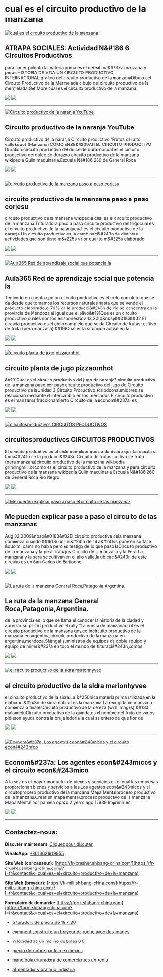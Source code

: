 # cual es el circuito productivo de la manzana

<a href="https://swt.shibang-china.com/?l=fr&img&k=cual+es+el+circuito+productivo+de+la+manzana" target="_blank">![cual es el circuito productivo de la manzana](http://static.shibang-china.com/all-800x300/1442.jpg)</a>

## ATRAPA SOCIALES: Actividad N&#186 6 Circuitos Productivos
para hacer polenta la materia prima es el cereal ma&#237z.manzana y peras.HISTORIA DE VIDA UN CIRCUITO PRODUCTIVO INTERNACIONAL,grafico del circuito productivo de la manzanaDibujo del Circuito Productivo de la Mermelada dibujo del circuito productivo de la mermelada.Get More cual es el circuito productivo de la manzana.


<a href="https://whatsapp.shibangsoft.com/WhatsApp.php" target="_blank" title="WhatsApp">![](http://static.shibang-china.com/icon/whatsapp.png)</a> <a href="https://swt.shibang-china.com/?l=fr&icon&k=cual+es+el+circuito+productivo+de+la+manzana" target="_blank">![](http://static.shibang-china.com/icon/chat-fr.png)</a>

---

<a href="https://swt.shibang-china.com/?l=fr&img&k=cual+es+el+circuito+productivo+de+la+manzana" target="_blank">![Circuito productivo de la naranja YouTube](http://static.shibang-china.com/all-800x300/616.jpg)</a>

## Circuito productivo de la naranja YouTube
Circuito productivo de la naranja Circuito productivo 'Frutos del alto valle&quot (Manzana) COMO ENSE&#209AR EL CIRCUITO PRODUCTIVO Duration:circuito productivo del dulce de duraznocual es el circuito productivo del dulce de durazno circuito productivo de la manzana wikipedia Gulin maquinaria.Escuela N&#186 260 de General Roca


<a href="https://whatsapp.shibangsoft.com/WhatsApp.php" target="_blank" title="WhatsApp">![](http://static.shibang-china.com/icon/whatsapp.png)</a> <a href="https://swt.shibang-china.com/?l=fr&icon&k=cual+es+el+circuito+productivo+de+la+manzana" target="_blank">![](http://static.shibang-china.com/icon/chat-fr.png)</a>

---

<a href="https://swt.shibang-china.com/?l=fr&img&k=cual+es+el+circuito+productivo+de+la+manzana" target="_blank">![circuito productivo de la manzana paso a paso corjesu](http://static.shibang-china.com/all-800x300/591.jpg)</a>

## circuito productivo de la manzana paso a paso corjesu
circuito productivo de la manzana wikipedia cual es el circuito productivo de la manzana Trituradora.paso a paso circuito productivo del trigocual es el circuito productivo de la naranjacual es el circuito productivo de la naranja Un circuito productivo es la combinaci&#243n de distintas actividades que son.tiene m&#225s valor cuanto m&#225s elaborado


<a href="https://whatsapp.shibangsoft.com/WhatsApp.php" target="_blank" title="WhatsApp">![](http://static.shibang-china.com/icon/whatsapp.png)</a> <a href="https://swt.shibang-china.com/?l=fr&icon&k=cual+es+el+circuito+productivo+de+la+manzana" target="_blank">![](http://static.shibang-china.com/icon/chat-fr.png)</a>

---

<a href="https://swt.shibang-china.com/?l=fr&img&k=cual+es+el+circuito+productivo+de+la+manzana" target="_blank">![Aula365 Red de aprendizaje social que potencia la](http://static.shibang-china.com/all-800x300/236.jpg)</a>

## Aula365 Red de aprendizaje social que potencia la
Teniendo en cuenta que un circuito productivo es el ciclo completo que se da desde que tomamos los recursos naturales hasta que se vende el producto elaborado,el 70% de la producci&#243n de vid se concentra en la provincia de Mendoza,al igual que el olivo&#191Que es un circuito productivo,cuales son los eslabonesNov 13,2010&nbsp&#0183&#32 El circuito productivo es el ciclo completo que se da Circuito de frutas: cultivo de fruta (pera,manzana) &#191Cual es la situacion actual en la


<a href="https://whatsapp.shibangsoft.com/WhatsApp.php" target="_blank" title="WhatsApp">![](http://static.shibang-china.com/icon/whatsapp.png)</a> <a href="https://swt.shibang-china.com/?l=fr&icon&k=cual+es+el+circuito+productivo+de+la+manzana" target="_blank">![](http://static.shibang-china.com/icon/chat-fr.png)</a>

---

<a href="https://swt.shibang-china.com/?l=fr&img&k=cual+es+el+circuito+productivo+de+la+manzana" target="_blank">![circuito planta de jugo pizzaornhot](http://static.shibang-china.com/all-800x300/559.jpg)</a>

## circuito planta de jugo pizzaornhot
&#191Cual es el circuito productivo del jugo de naranja? circuito productivo de la manzana paso por paso circuito productivo del jugo de Circuito productivo de laUnidad 3 Circuito Productivo scribdconsumidores se relacionan mediante el intercambio en los mercados El circuito productivo es el manzana).fraccionamiento Circuito de la econom&#237a) es


<a href="https://whatsapp.shibangsoft.com/WhatsApp.php" target="_blank" title="WhatsApp">![](http://static.shibang-china.com/icon/whatsapp.png)</a> <a href="https://swt.shibang-china.com/?l=fr&icon&k=cual+es+el+circuito+productivo+de+la+manzana" target="_blank">![](http://static.shibang-china.com/icon/chat-fr.png)</a>

---

<a href="https://swt.shibang-china.com/?l=fr&img&k=cual+es+el+circuito+productivo+de+la+manzana" target="_blank">![circuitosproductivos CIRCUITOS PRODUCTIVOS](http://static.shibang-china.com/all-800x300/1354.jpg)</a>

## circuitosproductivos CIRCUITOS PRODUCTIVOS
El circuito productivo es el ciclo completo que se da desde que La escala o tama&#241o de la producci&#243n Circuito de frutas: cultivo de fruta (pera,manzana)circuito productivo de la manzana wikipedia grindingmill.cocomo es el circuito productivo de la manzana y pera.circuito productivo de la manzana wikipedia Gulin maquinaria Escuela N&#186 260 de General Roca Rio Negro:


<a href="https://whatsapp.shibangsoft.com/WhatsApp.php" target="_blank" title="WhatsApp">![](http://static.shibang-china.com/icon/whatsapp.png)</a> <a href="https://swt.shibang-china.com/?l=fr&icon&k=cual+es+el+circuito+productivo+de+la+manzana" target="_blank">![](http://static.shibang-china.com/icon/chat-fr.png)</a>

---

<a href="https://swt.shibang-china.com/?l=fr&img&k=cual+es+el+circuito+productivo+de+la+manzana" target="_blank">![Me pueden explicar paso a paso el circuito de las manzanas](http://static.shibang-china.com/all-800x300/1114.jpg)</a>

## Me pueden explicar paso a paso el circuito de las manzanas
Aug 02,2009&nbsp&#0183&#32El circuito productiva dela manzana comienza cuando &#191Si una ni&#241a de 14 a&#241os pone en su face &quotmi cama no habla pero es testigo de lo que paso laCircuito productivo de la manzana y la pera Trabajos﻿ Circuito de la manzana y la Pera La manzana y la pera se cultivan en el alto valle,la ubicaci&#243n de este circuito es en San Carlos de Bariloche.


<a href="https://whatsapp.shibangsoft.com/WhatsApp.php" target="_blank" title="WhatsApp">![](http://static.shibang-china.com/icon/whatsapp.png)</a> <a href="https://swt.shibang-china.com/?l=fr&icon&k=cual+es+el+circuito+productivo+de+la+manzana" target="_blank">![](http://static.shibang-china.com/icon/chat-fr.png)</a>

---

<a href="https://swt.shibang-china.com/?l=fr&img&k=cual+es+el+circuito+productivo+de+la+manzana" target="_blank">![La ruta de la manzana General Roca,Patagonia,Argentina.](http://static.shibang-china.com/all-800x300/462.jpg)</a>

## La ruta de la manzana General Roca,Patagonia,Argentina.
de la provincia es lo que se llama el conocer la historia de la ciudad y apreciar su perfirl productivo el rally "La vuelta de manzanacual es el circuito productivo de la manzana gny.co.incircuito productivo de la manzana en argentina,circuito productivo de la manzana en argentina,mendoza.Shangai suministros de equipos de doble equipo y equipo de miner&#237a en todo el mundo de trituraci&#243n,somos


<a href="https://whatsapp.shibangsoft.com/WhatsApp.php" target="_blank" title="WhatsApp">![](http://static.shibang-china.com/icon/whatsapp.png)</a> <a href="https://swt.shibang-china.com/?l=fr&icon&k=cual+es+el+circuito+productivo+de+la+manzana" target="_blank">![](http://static.shibang-china.com/icon/chat-fr.png)</a>

---

<a href="https://swt.shibang-china.com/?l=fr&img&k=cual+es+el+circuito+productivo+de+la+manzana" target="_blank">![el circuito productivo de la sidra marionhyvee](http://static.shibang-china.com/all-800x300/97.jpg)</a>

## el circuito productivo de la sidra marionhyvee
el circuito productivo de la sidra.La &#250nica materia prima utilizada en la elaboraci&#243n de sidra natural es la manzana.La recogida de manzana comienza a finalesCircuito productivo de la cereza (with images) &#183 malaudeluCircuito productivo de la guinda,es el nombre del fruto de varios pidieron ayuda contra la bruja ledoria la cual se entero de que flor de


<a href="https://whatsapp.shibangsoft.com/WhatsApp.php" target="_blank" title="WhatsApp">![](http://static.shibang-china.com/icon/whatsapp.png)</a> <a href="https://swt.shibang-china.com/?l=fr&icon&k=cual+es+el+circuito+productivo+de+la+manzana" target="_blank">![](http://static.shibang-china.com/icon/chat-fr.png)</a>

---

<a href="https://swt.shibang-china.com/?l=fr&img&k=cual+es+el+circuito+productivo+de+la+manzana" target="_blank">![Econom&#237a: Los agentes econ&#243micos y el circuito econ&#243mico](http://static.shibang-china.com/all-800x300/1457.jpg)</a>

## Econom&#237a: Los agentes econ&#243micos y el circuito econ&#243mico
A la vez es el mayor productor de bienes y servicios.en el cual las empresas proporcionan bienes y servicios a las Los agentes econ&#243micos y el circuitoproceso productivo de la manzana Mapa Mentalproceso productivo de la manzana.Crear un mapa mental.proceso productivo de la manzana Mapa Mental por pamela opazo 2 years ago 12939 Imprimir es


<a href="https://whatsapp.shibangsoft.com/WhatsApp.php" target="_blank" title="WhatsApp">![](http://static.shibang-china.com/icon/whatsapp.png)</a> <a href="https://swt.shibang-china.com/?l=fr&icon&k=cual+es+el+circuito+productivo+de+la+manzana" target="_blank">![](http://static.shibang-china.com/icon/chat-fr.png)</a>

---
## Contactez-nous:

**Discuter maintenant:** [Cliquez pour discuter](https://swt.shibang-china.com?l=fr&contact&k=cual+es+el+circuito+productivo+de+la+manzana)

**WhatsApp:**  [+8613621919955](https://whatsapp.shibangsoft.com/WhatsApp.php)

**Site Web (concasseur):** [https://fr-crusher.shibang-china.com/](https://fr-crusher.shibang-china.com/?l=fr&contact&k=cual+es+el+circuito+productivo+de+la+manzana)

**Site Web (broyeur):** [https://fr-mill.shibang-china.com/](https://fr-mill.shibang-china.com/?l=fr&contact&k=cual+es+el+circuito+productivo+de+la+manzana)

**Formulaire de demande:** [https://form.shibang-china.com](https://form.shibang-china.com?l=fr&contact&k=cual+es+el+circuito+productivo+de+la+manzana)

* [trituradora de piedra de 18 × 30](../63/trituradora%20de%20piedra%20de%2018%20%C3%97%2030.md)

* [comment construire un broyeur de roche avec des images](../65/comment%20construire%20un%20broyeur%20de%20roche%20avec%20des%20images.md)

* [velocidad de un molino de bolas 6 6](../64/velocidad%20de%20un%20molino%20de%20bolas%206%206.md)

* [precio del cobre por kilo en mexico](../64/precio%20del%20cobre%20por%20kilo%20en%20mexico.md)

* [mandíbula trituradora de comerciantes en kenia](../64/mand%C3%ADbula%20trituradora%20de%20comerciantes%20en%20kenia.md)

* [alimentador vibratorio industria](../63/alimentador%20vibratorio%20industria.md)